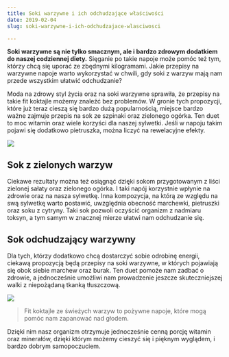 ```yaml
---
title: Soki warzywne i ich odchudzające właściwości
date: 2019-02-04
slug: soki-warzywne-i-ich-odchudzajace-wlasciwosci

---
```

**Soki warzywne są nie tylko smacznym, ale i bardzo zdrowym dodatkiem do naszej codziennej diety.** Sięganie po takie napoje może pomóc też tym, którzy chcą się uporać ze zbędnymi kilogramami. Jakie przepisy na warzywne napoje warto wykorzystać w chwili, gdy soki z warzyw mają nam przede wszystkim ułatwić odchudzanie?  
  
Moda na zdrowy styl życia oraz na soki warzywne sprawiła, że przepisy na takie fit koktajle możemy znaleźć bez problemów. W gronie tych propozycji, które już teraz cieszą się bardzo dużą popularnością, miejsce bardzo ważne zajmuje przepis na sok ze szpinaki oraz zielonego ogórka. Ten duet to moc witamin oraz wiele korzyści dla naszej sylwetki. Jeśli w napoju takim pojawi się dodatkowo pietruszka, można liczyć na rewelacyjne efekty. 

![](/zielony_sok_warzywny.jpg)

## Sok z zielonych warzyw

Ciekawe rezultaty można też osiągnąć dzięki sokom przygotowanym z liści zielonej sałaty oraz zielonego ogórka. I taki napój korzystnie wpłynie na zdrowie oraz na nasza sylwetkę. Inna kompozycja, na którą ze względu na swą sylwetkę warto postawić, uwzględnia obecność marchewki, pietruszki oraz soku z cytryny. Taki sok pozwoli oczyścić organizm z nadmiaru toksyn, a tym samym w znacznej mierze ułatwi nam odchudzanie się. 

## Sok odchudzający warzywny

Dla tych, którzy dodatkowo chcą dostarczyć sobie odrobinę energii, ciekawą propozycją będą przepisy na soki warzywne, w których pojawiają się obok siebie marchew oraz burak. Ten duet pomoże nam zadbać o zdrowie, a jednocześnie umożliwi nam prowadzenie jeszcze skuteczniejszej walki z niepożądaną tkanką tłuszczową.

![](/odchudzajacy_sok_warzywny.jpg)

> Fit koktajle ze świeżych warzyw to pożywne napoje, które mogą pomóc nam zapanować nad głodem. 

Dzięki nim nasz organizm otrzymuje jednocześnie cenną porcję witamin oraz minerałów, dzięki którym możemy cieszyć się i pięknym wyglądem, i bardzo dobrym samopoczuciem.
